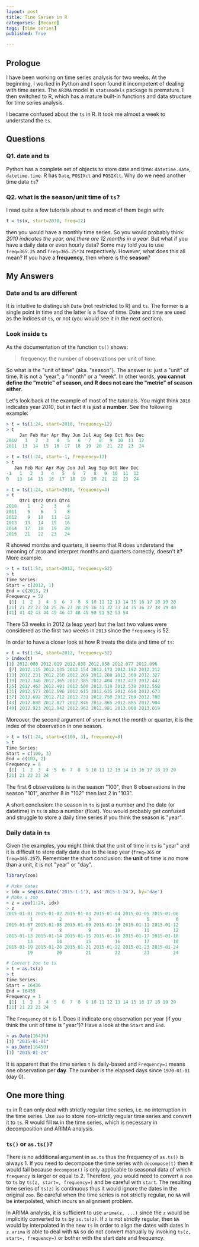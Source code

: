 ```yaml
---
layout: post
title: Time Series in R
categories: [Record]
tags: [time series]
published: True

---
```

## Prologue

I have been working on time series analysis for two weeks. At the beginning, I worked in Python and I soon found it incompetent of dealing with time series. The `ARIMA` model in `statsmodels` package is premature. I then switched to R, which has a mature built-in functions and data structure for time series analysis.

I became confused about the `ts` in R. It took me almost a week to understand the `ts`.


## Questions

### Q1. date and ts
Python has a complete set of objects to store date and time: `datetime.date`, `datetime.time`. R has `Date`, `POSIXct` and `POSIXlt`. Why do we need another time data `ts`?


### Q2. what is the season/unit time of `ts`?

I read quite a few tutorials about `ts` and most of them begin with:

```r
t = ts(x, start=2010, freq=12)
```

then you would have a monthly time series. So you would probably think: *2010 indicates the year, and there are 12 months in a year*. But what if you have a daily data or even hourly data? Some may told you to use `freq=365.25` and `freq=365.25*24` respectively. However, what does this all mean? If you have a **frequency**, then where is the **season**?


## My Answers

### Date and ts are different

It is intuitive to distinguish `Date` (not restricted to R) and `ts`. The former is a single point in time and the latter is a flow of time. Date and time are used as the indices ot `ts`, or not (you would see it in the next section).


### Look inside `ts`

As the documentation of the function `ts()` shows:

> frequency: the number of observations per unit of time.

So what is the "unit of time" (aka. "season"). The answer is: just a "unit" of time. It is not a "year", a "month" or a "week". In other words, **you cannot define the "metric" of season, and R does not care the "metric" of season either**.

Let's look back at the example of most of the tutorials. You might think `2010` indicates year 2010, but in fact it is just a **number**. See the following example:

```r
> t = ts(1:24, start=2010, frequency=12)
> t
     Jan Feb Mar Apr May Jun Jul Aug Sep Oct Nov Dec
2010   1   2   3   4   5   6   7   8   9  10  11  12
2011  13  14  15  16  17  18  19  20  21  22  23  24

> t = ts(1:24, start=-1, frequency=12)
> t
   Jan Feb Mar Apr May Jun Jul Aug Sep Oct Nov Dec
-1   1   2   3   4   5   6   7   8   9  10  11  12
0   13  14  15  16  17  18  19  20  21  22  23  24

> t = ts(1:24, start=2010, frequency=4)
> t
     Qtr1 Qtr2 Qtr3 Qtr4
2010    1    2    3    4
2011    5    6    7    8
2012    9   10   11   12
2013   13   14   15   16
2014   17   18   19   20
2015   21   22   23   24
```

R showed months and quarters, it seems that R does understand the meaning of `2010` and interpret months and quarters correctly, doesn't it? More example.

```r
> t = ts(1:54, start=2012, frequency=52)
> t
Time Series:
Start = c(2012, 1) 
End = c(2013, 2) 
Frequency = 52 
 [1]  1  2  3  4  5  6  7  8  9 10 11 12 13 14 15 16 17 18 19 20
[21] 21 22 23 24 25 26 27 28 29 30 31 32 33 34 35 36 37 38 39 40
[41] 41 42 43 44 45 46 47 48 49 50 51 52 53 54
```

There 53 weeks in 2012 (a leap year) but the last two values were considered as the first two weeks in `2013` since the `frequency` is 52.

In order to have a closer look at how R treats the date and time of `ts`:

```r
> t = ts(1:54, start=2012, frequency=52)
> index(t)
[1] 2012.000 2012.019 2012.038 2012.058 2012.077 2012.096
 [7] 2012.115 2012.135 2012.154 2012.173 2012.192 2012.212
[13] 2012.231 2012.250 2012.269 2012.288 2012.308 2012.327
[19] 2012.346 2012.365 2012.385 2012.404 2012.423 2012.442
[25] 2012.462 2012.481 2012.500 2012.519 2012.538 2012.558
[31] 2012.577 2012.596 2012.615 2012.635 2012.654 2012.673
[37] 2012.692 2012.712 2012.731 2012.750 2012.769 2012.788
[43] 2012.808 2012.827 2012.846 2012.865 2012.885 2012.904
[49] 2012.923 2012.942 2012.962 2012.981 2013.000 2013.019
```

Moreover, the second argument of `start` is not the month or quarter, it is the index of the observation in one season.

```r
> t = ts(1:24, start=c(100, 3), frequency=8)
> t
Time Series:
Start = c(100, 3) 
End = c(103, 2) 
Frequency = 8 
 [1]  1  2  3  4  5  6  7  8  9 10 11 12 13 14 15 16 17 18 19 20
[21] 21 22 23 24
```

The first 6 observations is in the season "100", then 8 observations in the season "101", another 8 in "102" then last 2 in "103".


A short conclusion: the season in `ts` is just a number and the date (or datetime) in `ts` is also a number (float). You would probably get confused and struggle to store a daily time series if you think the season is "year".


### Daily data in `ts`
Given the examples, you might think that the unit of time in `ts` is "year" and it is difficult to store daily data due to the leap year (`freq=365` or `freq=365.25`?). Remember the short conclusion: the **unit** of time is no more than a unit, it is not "year" or "day".

```r
library(zoo)

# Make dates
> idx = seq(as.Date('2015-1-1'), as('2015-1-24'), by='day')
# Make a zoo
> z = zoo(1:24, idx)
> z
2015-01-01 2015-01-02 2015-01-03 2015-01-04 2015-01-05 2015-01-06 
         1          2          3          4          5          6 
2015-01-07 2015-01-08 2015-01-09 2015-01-10 2015-01-11 2015-01-12 
         7          8          9         10         11         12 
2015-01-13 2015-01-14 2015-01-15 2015-01-16 2015-01-17 2015-01-18 
        13         14         15         16         17         18 
2015-01-19 2015-01-20 2015-01-21 2015-01-22 2015-01-23 2015-01-24 
        19         20         21         22         23         24

# Convert zoo to ts
> t = as.ts(z)
> t
Time Series:
Start = 16436 
End = 16459 
Frequency = 1 
 [1]  1  2  3  4  5  6  7  8  9 10 11 12 13 14 15 16 17 18 19 20
[21] 21 22 23 24
```

The `Frequency` ot `t` is 1. Does it indicate one observation per year (if you think the unit of time is "year")? Have a look at the `Start` and `End`.

```r
> as.Date(16436)
[1] "2015-01-01"
> as.Date(16459)
[1] "2015-01-24"
```

It is apparent that the time series `t` is daily-based and `Frequency=1` means one observation per **day**. The number is the elapsed days since `1970-01-01` (day 0).



## One more thing

`ts` in R can only deal with strictly regular time series, i.e. no interruption in the time series. Use `zoo` to store non-strictly regular time series and convert it to `ts`. R would fill `NA` in the time series, which is necessary in decomposition and ARIMA analysis.

### `ts()` or `as.ts()`?

There is no additional argument in `as.ts` thus the frequency of `as.ts()` is always 1. If you need to decompose the time series with `decompose(t)` then it would fail because `decompose()` is only applicable to seasonal data of which `frequency` is larger or equal to 2. Therefore, you would need to convert a `zoo` to `ts` by `ts(z, start=, frequency=)` and be careful with `start`. The resulting time series of `ts(z)` is continuous thus it would ignore the dates in the original `zoo`. Be careful when the time series is not strictly regular, no `NA` will be interpolated, which incurs an alignment problem.

In ARIMA analysis, it is sufficient to use `arima(z, ...)` since the `z` would be implicitly converted to `ts` by `as.ts(z)`. If `z` is not strictly regular, then `NA` would by interpolated in the new `ts` in order to align the dates with dates in `z`. `arima` is able to deal with `NA` so do not convert manually by invoking `ts(z, start=, frequency=)` or bother with the start date and frequency.


